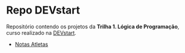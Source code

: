<h1>Repo DEVstart</h1>
<p>Repositório  contendo os projetos da <strong>Trilha 1. Lógica de Programação</strong>, curso realizado na <a href="https://app.devstart.tech/">DEVstart</a>.</p>
<ul>
<li><a href="https://github.com/edsonservi/devstart/tree/main/notas-atletas">Notas Atletas</a></li>
</ul>